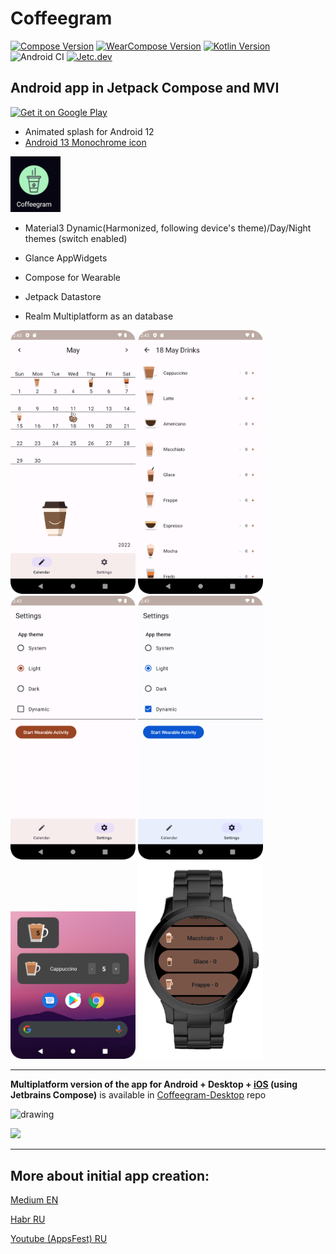 # Coffeegram

[![Compose Version](https://img.shields.io/badge/Jetpack%20Compose-1.3.3-yellow)](https://developer.android.com/jetpack/compose)
[![WearCompose Version](https://img.shields.io/badge/Wear%20Compose-1.1.1-yellow)](https://developer.android.com/jetpack/androidx/releases/wear-compose)
[![Kotlin Version](https://img.shields.io/badge/Kotlin-1.8.10-blue.svg)](https://kotlinlang.org)
![Android CI](https://github.com/phansier/Coffeegram/workflows/Android%20CI/badge.svg?branch=master)
[![Jetc.dev](https://img.shields.io/badge/jetc.dev-25-blue)](https://jetc.dev/issues/025.html)

## Android app in Jetpack Compose and MVI

<a href='https://play.google.com/store/apps/details?id=ru.beryukhov.coffeegram&utm_source=github'><img alt='Get it on Google Play' src='https://play.google.com/intl/en_us/badges/static/images/badges/en_badge_web_generic.png'  width="200"/></a>

- Animated splash for Android 12
- [Android 13 Monochrome icon](docs-monochrome/MONOCHROME-ICON.md)

<img src="docs-monochrome/after-clipping.png" alt="drawing" width="80"/>

- Material3 Dynamic(Harmonized, following device's theme)/Day/Night themes (switch enabled)

- Glance AppWidgets

- Compose for Wearable


- Jetpack Datastore

- Realm Multiplatform as an database

<img src="images/month_table.png" alt="drawing" width="200"/>
<img src="images/coffee_list.png" alt="drawing" width="200"/>
<br>
<img src="images/settings.png" alt="drawing" width="200"/>
<img src="images/settings_dynamic.png" alt="drawing" width="200"/>
<br>
<img src="images/widgets.png" alt="drawing" width="200"/>
<img src="images/wear.png" alt="drawing" width="200"/>


---

**Multiplatform version of the app for Android + Desktop + <ins>iOS</ins> (using Jetbrains Compose)** is available in [Coffeegram-Desktop](https://github.com/phansier/Coffeegram-Desktop) repo

<img src="https://github.com/phansier/Coffeegram-Desktop/blob/desktop/images/ios.png" alt="drawing" width="300"/>



![](https://github.com/phansier/Coffeegram-Desktop/blob/desktop/images/desktop.png)


---




## More about initial app creation:

[Medium EN](https://proandroiddev.com/change-my-mind-or-android-development-transformation-to-jetpack-compose-coroutines-e719a342cc52)

[Habr RU](https://habr.com/ru/company/kaspersky/blog/513364/)

[Youtube (AppsFest) RU](https://youtu.be/CuCV-SGUuCQ/)
